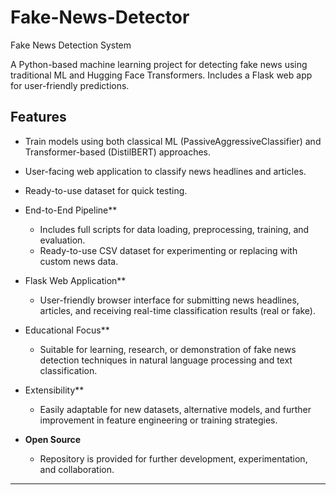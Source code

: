 # Fake-News-Detector
Fake News Detection System

A Python-based machine learning project for detecting fake news using traditional ML and Hugging Face Transformers. Includes a Flask web app for user-friendly predictions.

## Features

- Train models using both classical ML (PassiveAggressiveClassifier) and Transformer-based (DistilBERT) approaches.
- User-facing web application to classify news headlines and articles.
- Ready-to-use dataset for quick testing.


- End-to-End Pipeline**
  - Includes full scripts for data loading, preprocessing, training, and evaluation.
  - Ready-to-use CSV dataset for experimenting or replacing with custom news data.

- Flask Web Application**
  - User-friendly browser interface for submitting news headlines, articles, and receiving real-time classification results (real or fake).

- Educational Focus**
  - Suitable for learning, research, or demonstration of fake news detection techniques in natural language processing and text classification.

- Extensibility**
  - Easily adaptable for new datasets, alternative models, and further improvement in feature engineering or training strategies.

- **Open Source**
  - Repository is provided for further development, experimentation, and collaboration.

***

